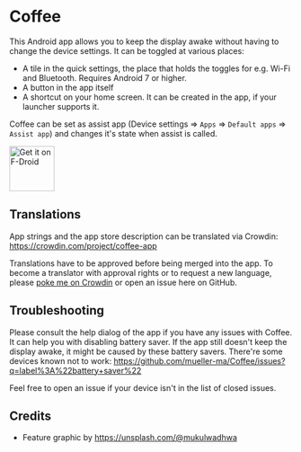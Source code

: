 # Coffee

This Android app allows you to keep the display awake without having to change the device settings. It can be toggled at various places:
* A tile in the quick settings, the place that holds the toggles for e.g. Wi-Fi and Bluetooth. Requires Android 7 or higher.
* A button in the app itself
* A shortcut on your home screen. It can be created in the app, if your launcher supports it.

Coffee can be set as assist app (Device settings => `Apps` => `Default apps` => `Assist app`) and changes it's state when assist is called.

[<img src="https://f-droid.org/badge/get-it-on.png" alt="Get it on F-Droid" height="80">](https://f-droid.org/de/packages/com.github.muellerma.coffee/)

## Translations

App strings and the app store description can be translated via Crowdin: https://crowdin.com/project/coffee-app

Translations have to be approved before being merged into the app. To become a translator with approval rights or to request a new language, please [poke me on Crowdin](https://crowdin.com/profile/mueller-ma) or open an issue here on GitHub. 


## Troubleshooting

Please consult the help dialog of the app if you have any issues with Coffee. It can help you with disabling battery saver.
If the app still doesn't keep the display awake, it might be caused by these battery savers. There're some devices known not to work: https://github.com/mueller-ma/Coffee/issues?q=label%3A%22battery+saver%22

Feel free to open an issue if your device isn't in the list of closed issues.

## Credits

* Feature graphic by https://unsplash.com/@mukulwadhwa
